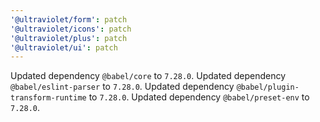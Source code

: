 ```yaml
---
'@ultraviolet/form': patch
'@ultraviolet/icons': patch
'@ultraviolet/plus': patch
'@ultraviolet/ui': patch
---
```


Updated dependency `@babel/core` to `7.28.0`.
Updated dependency `@babel/eslint-parser` to `7.28.0`.
Updated dependency `@babel/plugin-transform-runtime` to `7.28.0`.
Updated dependency `@babel/preset-env` to `7.28.0`.
